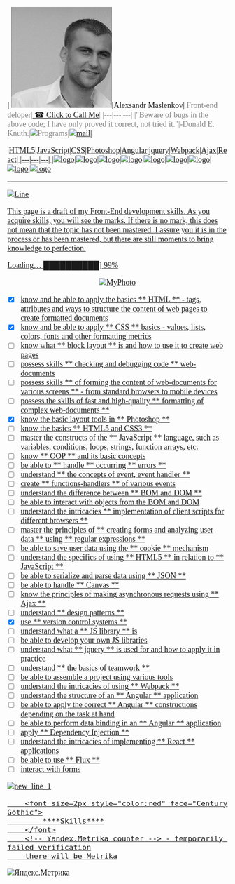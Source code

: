 
| ![Photo][MyFace]|<font size=4px style="color:" face="Century Gothic">Alexsandr Maslenkov|<font size=4px style="color:grey" face="Century Gothic"> Front-end deloper|<font size=4px style="color:" face="Century Gothic"><a href="tel:+375291921091"> ☎ Click to Call Me</a>|
|---|---|---|
|"Beware of bugs in the above code; I have only proved it correct, not tried it."|-Donald E. Knuth.|<img src="https://thumbs.gfycat.com/ObedientAcidicAmericangoldfinch-size_restricted.gif" width="100" height="50" alt="Programs">|<a href = "mailto: Maslenkov2010@gmail.com" title="Нажми что бы отправить мне письмо">![mail](https://cdn.icon-icons.com/icons2/2098/PNG/128/mail_icon_128820.png)|

[MyFace]:https://github.com/Maslik001/itstep/blob/gh-pages/img/MyPhoto.jpg?raw=true

|HTML5|JavaScript|CSS|Photoshop|Angular|jquery|Webpack|Ajax|React|
|---|---|---|
|![logo][HTML5]|![logo][JavaScript]|![logo][CSS]|![logo][Photoshop]|![logo][Angular]|![logo][jquery]|![logo][Webpack]|![logo][Ajax]|![logo][React]

[HTML5]:https://aux.iconspalace.com/uploads/html5-icon-256.png

[JavaScript]:https://cdn.iconscout.com/icon/free/png-256/javascript-2752148-2284965.png

[CSS]: https://cdn.pixabay.com/photo/2017/03/30/17/42/css-2189148_1280.png

[Photoshop]:https://upload.wikimedia.org/wikipedia/commons/thumb/a/af/Adobe_Photoshop_CC_icon.svg/1200px-Adobe_Photoshop_CC_icon.svg.png

[Angular]:https://upload.wikimedia.org/wikipedia/commons/thumb/c/cf/Angular_full_color_logo.svg/1200px-Angular_full_color_logo.svg.png

[jquery]:https://habrastorage.org/getpro/habr/post_images/99b/37e/278/99b37e278226b136bac04f85ab8e238c.png

[Webpack]: https://habrastorage.org/webt/k-/tm/2g/k-tm2gvbb_ky6gdrd-tzqrzjkf4.png

[Ajax]:https://upload.wikimedia.org/wikipedia/commons/thumb/a/a1/AJAX_logo_by_gengns.svg/1200px-AJAX_logo_by_gengns.svg.png

[React]: https://upload.wikimedia.org/wikipedia/commons/thumb/a/a7/React-icon.svg/1200px-React-icon.svg.png

---

![Line](https://media2.giphy.com/media/iCHD7W6Sqy1AqvLe0i/200.gif)

This page is a draft of my Front-End development skills.
As you acquire skills, you will see the marks.
If there is no mark, this does not mean that the topic has not been mastered.
I assure you it is in the process or has been mastered, but there are still moments to bring knowledge to perfection.

Loading… ██████████] 99%

<center>
<p>
<img src=https://yorkisspproject.files.wordpress.com/2015/06/ican.png width="400" height="auto" alt="MyPhoto">
</p>
</center>

- [x] know and be able to apply the basics ** HTML ** - tags, attributes and ways to structure the content of web pages to create formatted documents 
- [x] know and be able to apply ** CSS ** basics - values, lists, colors, fonts and other formatting metrics 
- [ ] know what ** block layout ** is and how to use it to create web pages 
- [ ] possess skills ** checking and debugging code ** web-documents 
- [ ] possess skills ** of forming the content of web-documents for various screens ** - from standard browsers to mobile devices 
- [ ] possess the skills of fast and high-quality ** formatting of complex web-documents **
- [x] know the basic layout tools in ** Photoshop **
- [ ] know the basics ** HTML5 and CSS3 **
- [ ] master the constructs of the ** JavaScript ** language, such as variables, conditions, loops, strings, function arrays, etc.
- [ ] know ** OOP ** and its basic concepts
- [ ] be able to ** handle ** occurring ** errors **
- [ ] understand ** the concepts of event, event handler **
- [ ] create ** functions-handlers ** of various events
- [ ] understand the difference between ** BOM and DOM **
- [ ] be able to interact with objects from the BOM and DOM
- [ ] understand the intricacies ** implementation of client scripts for different browsers **
- [ ] master the principles of ** creating forms and analyzing user data ** using ** regular expressions **
- [ ] be able to save user data using the ** cookie ** mechanism
- [ ] understand the specifics of using ** HTML5 ** in relation to ** JavaScript **
- [ ] be able to serialize and parse data using ** JSON **
- [ ] be able to handle ** Canvas **
- [ ] know the principles of making asynchronous requests using ** Ajax **
- [ ] understand ** design patterns **
- [x] use ** version control systems **
- [ ] understand what a ** JS library ** is
- [ ] be able to develop your own JS libraries
- [ ] understand what ** jquery ** is used for and how to apply it in practice
- [ ] understand ** the basics of teamwork **
- [ ] be able to assemble a project using various tools
- [ ] understand the intricacies of using ** Webpack **
- [ ] understand the structure of an ** Angular ** application
- [ ] be able to apply the correct ** Angular ** constructions depending on the task at hand
- [ ] be able to perform data binding in an ** Angular ** application
- [ ] apply ** Dependency Injection **
- [ ] understand the intricacies of implementing ** React ** applications
- [ ] be able to use ** Flux **
- [ ] interact with forms

![new_line_1](https://acegif.com/wp-content/gifs/hamster-99.gif)

```
	<font size=2px style="color:red" face="Century Gothic">
		****Skills****
	</font>
    <!-- Yandex.Metrika counter --> - temporarily failed verification
    there will be Metrika
```



<a href="https://metrika.yandex.ru/stat/?id=86301503&amp;from=informer"
target="_blank" rel="nofollow"><img src="https://informer.yandex.ru/informer/86301503/2_1_20EC20FF_00CC00FF_0_visits"
style="width:80px; height:31px; border:0;" alt="Яндекс.Метрика" title="Яндекс.Метрика: данные за сегодня (визиты)" class="ym-advanced-informer" data-cid="86301503" data-lang="ru" /></a>
<script type="text/javascript" >
   (function(m,e,t,r,i,k,a){m[i]=m[i]||function(){(m[i].a=m[i].a||[]).push(arguments)};
   m[i].l=1*new Date();k=e.createElement(t),a=e.getElementsByTagName(t)[0],k.async=1,k.src=r,a.parentNode.insertBefore(k,a)})
   (window, document, "script", "https://mc.yandex.ru/metrika/tag.js", "ym");
   ym(86301503, "init", {
        clickmap:true,
        trackLinks:true,
        accurateTrackBounce:true
   });
</script>

<noscript><div><img src="https://mc.yandex.ru/watch/86301503" style="position:absolute; left:-9999px;" alt="" /></div></noscript>



